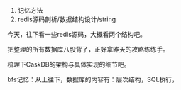 1. 记忆方法
2. redis源码剖析/数据结构设计/string

今天，往下看一些redis源码，大概看两个结构吧。

把整理的所有数据库八股背了，正好拿昨天的攻略练练手。

梳理下CaskDB的架构与具体实现的细节吧。

bfs记忆：从上往下，数据库的内容有：层次结构，SQL执行，